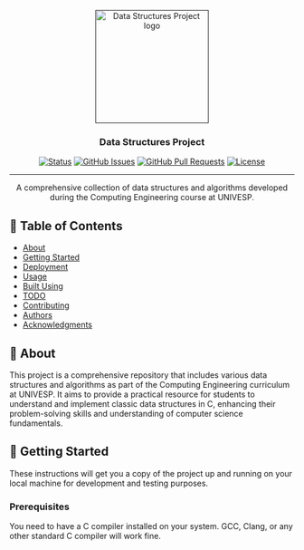 <p align="center">
  <a href="" rel="noopener">
 <img width=200px height=200px src="https://i.imgur.com/6wj0hh6.jpg" alt="Data Structures Project logo"></a>
</p>

<h3 align="center">Data Structures Project</h3>

<div align="center">

[![Status](https://img.shields.io/badge/status-active-success.svg)]()
[![GitHub Issues](https://img.shields.io/github/issues/yourusername/data-structures-project.svg)](https://github.com/yourusername/data-structures-project/issues)
[![GitHub Pull Requests](https://img.shields.io/github/issues-pr/yourusername/data-structures-project.svg)](https://github.com/yourusername/data-structures-project/pulls)
[![License](https://img.shields.io/badge/license-MIT-blue.svg)](/LICENSE)

</div>

---

<p align="center"> A comprehensive collection of data structures and algorithms developed during the Computing Engineering course at UNIVESP.
    <br> 
</p>

## 📝 Table of Contents

- [About](#about)
- [Getting Started](#getting_started)
- [Deployment](#deployment)
- [Usage](#usage)
- [Built Using](#built_using)
- [TODO](../TODO.md)
- [Contributing](../CONTRIBUTING.md)
- [Authors](#authors)
- [Acknowledgments](#acknowledgement)

## 🧐 About <a name = "about"></a>

This project is a comprehensive repository that includes various data structures and algorithms as part of the Computing Engineering curriculum at UNIVESP. It aims to provide a practical resource for students to understand and implement classic data structures in C, enhancing their problem-solving skills and understanding of computer science fundamentals.

## 🏁 Getting Started <a name = "getting_started"></a>

These instructions will get you a copy of the project up and running on your local machine for development and testing purposes.

### Prerequisites

You need to have a C compiler installed on your system. GCC, Clang, or any other standard C compiler will work fine.

